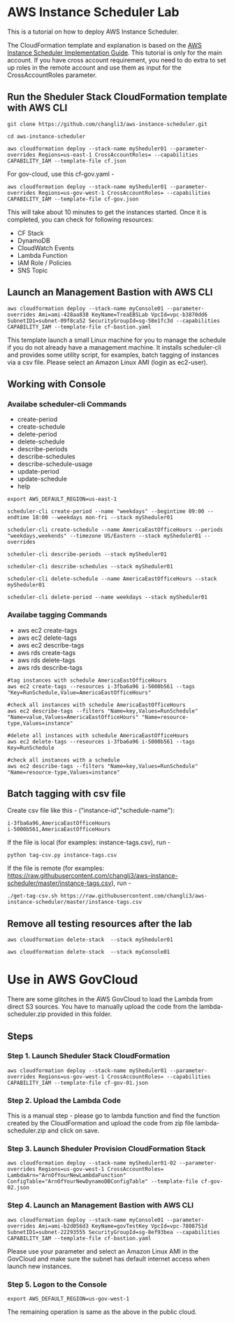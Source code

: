 # AWS Instance Scheduler Lab
This is a tutorial on how to deploy AWS Instance Scheduler.

The CloudFormation template and explanation is based on the [AWS Instance Scheduler Implementation Guide](https://docs.aws.amazon.com/solutions/latest/instance-scheduler/welcome.html). This tutorial is only for the main account. If you have cross account requirement, you need to do extra to set up roles in the remote account and use them as input for the CrossAccountRoles parameter.


## Run the Sheduler Stack CloudFormation template with AWS CLI

```
git clone https://github.com/changli3/aws-instance-scheduler.git

cd aws-instance-scheduler

aws cloudformation deploy --stack-name mySheduler01 --parameter-overrides Regions=us-east-1 CrossAccountRoles= --capabilities CAPABILITY_IAM --template-file cf.json 
```

For gov-cloud, use this cf-gov.yaml -
```
aws cloudformation deploy --stack-name mySheduler01 --parameter-overrides Regions=us-gov-west-1 CrossAccountRoles= --capabilities CAPABILITY_IAM --template-file cf-gov.json 
```

This will take about 10 minutes to get the instances started. Once it is completed, you can check for following resources:
* CF Stack
* DynamoDB
* CloudWatch Events
* Lambda Function
* IAM Role / Policies
* SNS Topic


## Launch an Management Bastion with AWS CLI
```
aws cloudformation deploy --stack-name myConsole01 --parameter-overrides Ami=ami-428aa838 KeyName=TreaEBSLab VpcId=vpc-b3870dd6 SubnetID1=subnet-09f8ca52 SecurityGroupId=sg-58e1fc3d --capabilities CAPABILITY_IAM --template-file cf-bastion.yaml 
```


This template launch a small Linux machine for you to manage the schedule if you do not already have a management machine. It installs scheduler-cli and provides some utility script, for examples, batch tagging of instances via a csv file. Please select an Amazon Linux AMI (login as ec2-user).

## Working with Console

### Availabe scheduler-cli Commands
* create-period
* create-schedule
* delete-period
* delete-schedule
* describe-periods
* describe-schedules
* describe-schedule-usage
* update-period
* update-schedule
* help

```
export AWS_DEFAULT_REGION=us-east-1

scheduler-cli create-period --name "weekdays" --begintime 09:00 --endtime 18:00 --weekdays mon-fri --stack mySheduler01 

scheduler-cli create-schedule --name AmericaEastOfficeHours --periods "weekdays,weekends" --timezone US/Eastern --stack mySheduler01 --overrides

scheduler-cli describe-periods --stack mySheduler01

scheduler-cli describe-schedules --stack mySheduler01

scheduler-cli delete-schedule --name AmericaEastOfficeHours --stack mySheduler01

scheduler-cli delete-period --name weekdays --stack mySheduler01
```

### Availabe tagging Commands
* aws ec2 create-tags
* aws ec2 delete-tags
* aws ec2 describe-tags
* aws rds create-tags
* aws rds delete-tags
* aws rds describe-tags


```
#tag instances with schedule AmericaEastOfficeHours
aws ec2 create-tags --resources i-3fba6a96 i-5000b561 --tags "Key=RunSchedule,Value=AmericaEastOfficeHours"

#check all instances with schedule AmericaEastOfficeHours
aws ec2 describe-tags --filters "Name=key,Values=RunSchedule" "Name=value,Values=AmericaEastOfficeHours" "Name=resource-type,Values=instance"

#delete all instances with schedule AmericaEastOfficeHours
aws ec2 delete-tags --resources i-3fba6a96 i-5000b561 --tags Key=RunSchedule

#check all instances with a schedule
aws ec2 describe-tags --filters "Name=key,Values=RunSchedule" "Name=resource-type,Values=instance"

```

## Batch tagging with csv file
Create csv file like this - ("instance-id","schedule-name"):
```
i-3fba6a96,AmericaEastOfficeHours
i-5000b561,AmericaEastOfficeHours
```

If the file is local (for examples: instance-tags.csv), run -
```
python tag-csv.py instance-tags.csv
```

If the file is remote (for examples: https://raw.githubusercontent.com/changli3/aws-instance-scheduler/master/instance-tags.csv), run -
```
./get-tag-csv.sh https://raw.githubusercontent.com/changli3/aws-instance-scheduler/master/instance-tags.csv
```


## Remove all testing resources after the lab
```
aws cloudformation delete-stack  --stack mySheduler01

aws cloudformation delete-stack  --stack myConsole01
```

# Use in AWS GovCloud
There are some glitches in the AWS GovCloud to load the Lambda from direct S3 sources. You have to manually upload the code from the lambda-scheduler.zip provided in this folder.

## Steps

### Step 1. Launch Sheduler Stack CloudFormation

```
aws cloudformation deploy --stack-name mySheduler01 --parameter-overrides Regions=us-gov-west-1 CrossAccountRoles= --capabilities CAPABILITY_IAM --template-file cf-gov-01.json  
```

### Step 2. Upload the Lambda Code
This is a manual step - please go to lambda function and find the function created by the CloudFormation and upload the code from zip file lambda-scheduler.zip and click on save.

### Step 3. Launch Sheduler Provision CloudFormation Stack

```
aws cloudformation deploy --stack-name mySheduler01-02 --parameter-overrides Regions=us-gov-west-1 CrossAccountRoles=  LambdaArn="ArnOfYourNewLambdaFunction" ConfigTable="ArnOfYourNewDynamoDBConfigTable" --template-file cf-gov-02.json
```

### Step 4. Launch an Management Bastion with AWS CLI
```
aws cloudformation deploy --stack-name myConsole01 --parameter-overrides Ami=ami-b2d056d3 KeyName=govTestKey VpcId=vpc-7808751d SubnetID1=subnet-22293555 SecurityGroupId=sg-8ef93bea --capabilities CAPABILITY_IAM --template-file cf-bastion.yaml 
```

Please use your parameter and select an Amazon Linux AMI in the GovCloud and make sure the subnet has default internet access when launch new instances.

### Step 5. Logon to the Console

```
export AWS_DEFAULT_REGION=us-gov-west-1
```

The remaining operation is same as the above in the public cloud.